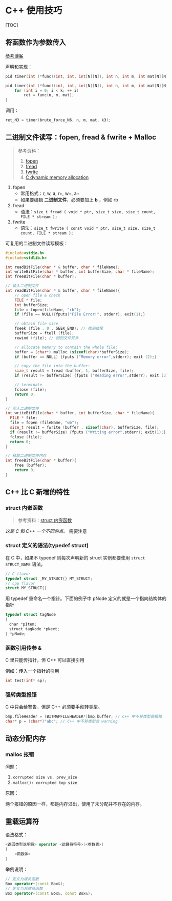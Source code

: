# C++ 使用技巧

[TOC]

## 将函数作为参数传入

[参考博客](https://blog.csdn.net/zj1131190425/article/details/88528948)

声明和实现：

```cpp
pid timer(int (*func)(int, int, int[N][N]), int n, int m, int mat[N][N], int k);

pid timer(int (*func)(int, int, int[N][N]), int n, int m, int mat[N][N], int k){
    for (int i = 0; i < k; ++ i)
        ret = func(n, m, mat);
}
```

调用：

```cpp
ret_N3 = timer(brute_force_N6, n, m, mat, k3);
```

## 二进制文件读写：fopen, fread & fwrite + Malloc

> 参考资料：
> 1. [fopen](https://cplusplus.com/reference/cstdio/fopen/)
> 2. [fread](https://cplusplus.com/reference/cstdio/fread/)
> 3. [fwrite](https://cplusplus.com/reference/cstdio/fwrite/)
> 4. [C dynamic memory allocation](https://www.geeksforgeeks.org/dynamic-memory-allocation-in-c-using-malloc-calloc-free-and-realloc/)

1. fopen
    - 常用格式：r, w, a, r+, w+, a+
    - 如果要编辑 **二进制文件**，必须要加上 **b** ，例如 rb
2. fread
    - 语法：`size_t fread ( void * ptr, size_t size, size_t count, FILE * stream );`
3. fwrite
    - 语法：`size_t fwrite ( const void * ptr, size_t size, size_t count, FILE * stream );`

可复用的二进制文件读写模板：

```c
#include<stdio.h>
#include<stdlib.h>

int readBitFile(char * & buffer, char * fileName);
int writeBitFile(char * buffer, int bufferSize, char * fileName);
int freeBitFile(char * buffer);

// 读入二进制文件
int readBitFile(char * & buffer, char * fileName){
    // open file & check
    FILE * file;
    int bufferSize;
    file = fopen(fileName, "rb");
    if (file == NULL){fputs("File Error!", stderr); exit(1);}

    // obtain file size
    fseek (file , 0 , SEEK_END); // 找到结尾
    bufferSize = ftell (file);
    rewind (file); // 回到文件开头

    // allocate memory to contain the whole file:
    buffer = (char*) malloc (sizeof(char)*bufferSize);
    if (buffer == NULL) {fputs ("Memory error",stderr); exit (2);}

    // copy the file into the buffer:
    size_t result = fread (buffer, 1, bufferSize, file);
    if (result != bufferSize) {fputs ("Reading error",stderr); exit (3);}

    // terminate
    fclose (file);
    return 0;
}

// 写入二进制文件
int writeBitFile(char * buffer, int bufferSize, char * fileName){
  FILE * file;
  file = fopen (fileName, "wb");
  size_t result = fwrite (buffer , sizeof(char), bufferSize, file);
  if (result != bufferSize) {fputs ("Writing error",stderr); exit(1);}
  fclose (file);
  return 0;
}

// 释放二进制文件内存
int freeBitFile(char * buffer){
    free (buffer);
    return 0;
}
```

## C++ 比 C 新增的特性

### struct 内嵌函数

> 参考资料：[struct 内嵌函数](https://blog.csdn.net/qq_43566054/article/details/104211794)

*这是 C 和 C++ 一个不同的点。* 需要注意

### struct 定义的语法(typedef struct)

在 C 中，如果不 typedef 则每次声明新的 struct 实例都要使用 `struct STRUCT_NAME` 语法。

```cpp
// C flavor
typedef struct _MY_STRUCT{} MY_STRUCT;
// cpp flavor
struct MY_STRUCT{}
```

用 typedef 重命名一个指针。下面的例子中 pNode 定义的就是一个指向结构体的指针

```c
typedef struct tagNode 
{
　char *pItem;
　struct tagNode *pNext;
} *pNode;
```


### 函数引用传参 &

C 里只能传指针，但 C++ 可以直接引用

例如：传入一个指针的引用

```cpp
int test(int* &p);
```

### 强转类型报错

C 中只会给警告，但是 C++ 必须要手动转类型。

```cpp
bmp.fileHeader = (BITMAPFILEHEADER*)bmp.buffer; // C++ 中不转类型会报错
char* p = (char*)"abc"; // C++ 中不转类型会 warning
```

## 动态分配内存

### malloc 报错

问题：

1. `corrupted size vs. prev_size`
2. `malloc(): corrupted top size`

原因：

两个报错的原因一样，都是内存溢出，使用了未分配并不存在的内存。

## 重载运算符

语法格式：

```cpp
<返回类型说明符> operator <运算符符号>(<参数表>)
{
    <函数体>
}
```

举例说明：

```cpp
// 定义为成员函数
Box operator+(const Box&);
// 定义为非成员函数
Box operator+(const Box&, const Box&);
```